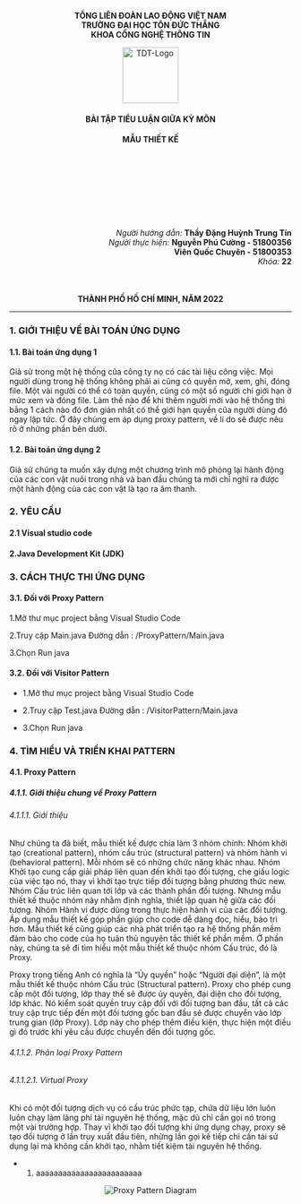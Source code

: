 <div align="center">

**TỔNG LIÊN ĐOÀN LAO ĐỘNG VIỆT NAM**<br>
**TRƯỜNG ĐẠI HỌC TÔN ĐỨC THẮNG**<br>
**KHOA CÔNG NGHỆ THÔNG TIN**

<img src="https://upload.wikimedia.org/wikipedia/vi/1/1b/TĐT_logo.png"  alt="TDT-Logo" width="100">

#### BÀI TẬP TIỂU LUẬN GIỮA KỲ MÔN

#### MẪU THIẾT KẾ


</div>

<div align="right" style="margin-top: 150px">

_Người hướng dẫn:_ **Thầy Đặng Huỳnh Trung Tín** <br>
_Người thực hiện:_ **Nguyễn Phú Cường - 51800356** <br>
**Viên Quốc Chuyên - 51800353** <br>
_Khóa:_ **22**

</div>

<div align="center" style="margin-top: 50px">

**THÀNH PHỐ HỒ CHÍ MINH, NĂM 2022**

</div>

---

### 1. GIỚI THIỆU VỀ BÀI TOÁN ỨNG DỤNG

#### 1.1. Bài toán ứng dụng 1

Giả sử trong một hệ thống của công ty nọ có các tài liệu công việc. Mọi người dùng trong hệ thống không phải ai cũng có quyền mở, xem, ghi, đóng file. Một vài người có thể có toàn quyền, cũng có một số người chỉ giới hạn ở mức xem và đóng file. Làm thế nào để khi thêm người mới vào hệ thống thì bằng 1 cách nào đó đơn giản nhất có thể giới hạn quyền của người dùng đó ngay lập tức. Ở đây chúng em áp dụng proxy pattern, về lí do sẽ được nêu rõ ở những phần bên dưới. 

#### 1.2. Bài toán ứng dụng 2

Giả sử chúng ta muốn xây dựng một chương trình mô phỏng lại hành động của các con vật nuôi trong nhà và ban đầu chúng ta mới chỉ nghĩ ra được một hành động của các con vật là tạo ra âm thanh.


### 2. YÊU CẦU

#### 2.1 Visual studio code
#### 2.Java Development Kit (JDK)

### 3. CÁCH THỰC THI ỨNG DỤNG

#### 3.1. Đối với Proxy Pattern

1.Mở thư mục project bằng Visual Studio Code

2.Truy cập Main.java
Đường dẫn : /ProxyPattern/Main.java

3.Chọn Run java

#### 3.2. Đối với Visitor Pattern

 - 1.Mở thư mục project bằng Visual Studio Code

 - 2.Truy cập Test.java
  Đường dẫn : /VisitorPattern/Main.java

 - 3.Chọn Run java

### 4. TÌM HIỂU VÀ TRIỂN KHAI PATTERN

#### 4.1. Proxy Pattern

##### 4.1.1. Giới thiệu chung về Proxy Pattern

###### 4.1.1.1. Giới thiệu 

  Như chúng ta đã biết, mẫu thiết kế được chia làm 3 nhóm chính: Nhóm khởi tạo (creational pattern), nhóm cấu trúc (structural pattern) và nhóm hành vi (behavioral pattern). Mỗi nhóm sẽ có những chức năng khác nhau. Nhóm Khởi tạo cung cấp giải pháp liên quan đến khởi tạo đối tượng, che giấu logic của việc tạo nó, thay vì khởi tạo trực tiếp đối tượng bằng phương thức new. Nhóm Cấu trúc liên quan tới lớp và các thành phần đối tượng. Nhưng mẫu thiết kế thuộc nhóm này nhằm định nghĩa, thiết lập quan hệ giữa các đối tượng. Nhóm Hành vi được dùng trong thực hiện hành vi của các đối tượng. Áp dụng mẫu thiết kế góp phần giúp cho code dễ dàng đọc, hiểu, bảo trì hơn. Mẫu thiết kế cũng giúp các nhà phát triển tạo ra hệ thống phần mềm đảm bảo cho code của họ tuân thủ nguyên tắc thiết kế phần mềm. Ở phần này, chúng ta sẽ đi tìm hiểu một mẫu thiết kế thuộc nhóm Cấu trúc, đó là Proxy.

  Proxy trong tiếng Anh có nghĩa là “Ủy quyền” hoặc “Người đại diện”, là một mẫu thiết kế thuộc nhóm Cấu trúc (Structural pattern). Proxy cho phép cung cấp một đối tượng, lớp thay thế sẽ được ủy quyền, đại diện cho đối tượng, lớp khác. Nó kiểm soát quyền truy cập đối với đối tượng ban đầu, tất cả các truy cập trực tiếp đến một đối tượng gốc ban đầu sẽ được chuyển vào lớp trung gian (lớp Proxy). Lớp này cho phép thêm điều kiện, thực hiện một điều gì đó trước khi yêu cầu được chuyển đến đối tượng gốc.

###### 4.1.1.2. Phân loại Proxy Pattern


###### 4.1.1.2.1. Virtual Proxy

Khi có một đối tượng dịch vụ có cấu trúc phức tạp, chứa dữ liệu lớn luôn luôn chạy làm lãng phí tài nguyên hệ thống, mặc dù chỉ cần gọi nó trong một vài trường hợp. Thay vì khởi tạo đối tượng khi ứng dụng chạy, proxy sẽ tạo đối tượng ở lần truy xuất đầu tiên, những lần gọi kế tiếp chỉ cần tái sử dụng lại mà không cần khởi tạo, nhằm tiết kiệm tài nguyên hệ thống. 


- 1. aaaaaaaaaaaaaaaaaaaaaaaa


<div align="center">

<img src="https://github.com/phucuong28/Test/issues/9#issue-1250826340" alt="Proxy Pattern Diagram">

</div>